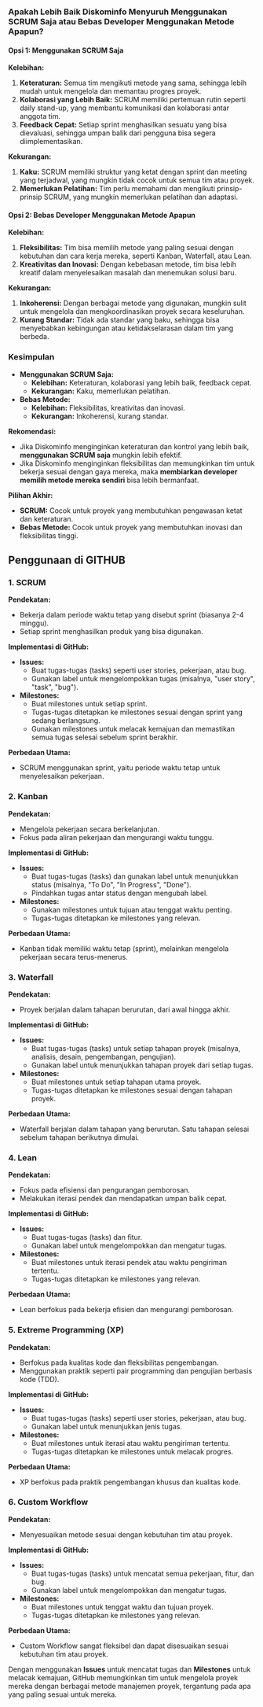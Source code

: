### Apakah Lebih Baik Diskominfo Menyuruh Menggunakan SCRUM Saja atau Bebas Developer Menggunakan Metode Apapun?

#### Opsi 1: Menggunakan SCRUM Saja
**Kelebihan:**
1. **Keteraturan:** Semua tim mengikuti metode yang sama, sehingga lebih mudah untuk mengelola dan memantau progres proyek.
2. **Kolaborasi yang Lebih Baik:** SCRUM memiliki pertemuan rutin seperti daily stand-up, yang membantu komunikasi dan kolaborasi antar anggota tim.
3. **Feedback Cepat:** Setiap sprint menghasilkan sesuatu yang bisa dievaluasi, sehingga umpan balik dari pengguna bisa segera diimplementasikan.

**Kekurangan:**
1. **Kaku:** SCRUM memiliki struktur yang ketat dengan sprint dan meeting yang terjadwal, yang mungkin tidak cocok untuk semua tim atau proyek.
2. **Memerlukan Pelatihan:** Tim perlu memahami dan mengikuti prinsip-prinsip SCRUM, yang mungkin memerlukan pelatihan dan adaptasi.

#### Opsi 2: Bebas Developer Menggunakan Metode Apapun
**Kelebihan:**
1. **Fleksibilitas:** Tim bisa memilih metode yang paling sesuai dengan kebutuhan dan cara kerja mereka, seperti Kanban, Waterfall, atau Lean.
2. **Kreativitas dan Inovasi:** Dengan kebebasan metode, tim bisa lebih kreatif dalam menyelesaikan masalah dan menemukan solusi baru.

**Kekurangan:**
1. **Inkoherensi:** Dengan berbagai metode yang digunakan, mungkin sulit untuk mengelola dan mengkoordinasikan proyek secara keseluruhan.
2. **Kurang Standar:** Tidak ada standar yang baku, sehingga bisa menyebabkan kebingungan atau ketidakselarasan dalam tim yang berbeda.

### Kesimpulan
- **Menggunakan SCRUM Saja:**
  - **Kelebihan:** Keteraturan, kolaborasi yang lebih baik, feedback cepat.
  - **Kekurangan:** Kaku, memerlukan pelatihan.
- **Bebas Metode:**
  - **Kelebihan:** Fleksibilitas, kreativitas dan inovasi.
  - **Kekurangan:** Inkoherensi, kurang standar.

**Rekomendasi:**
- Jika Diskominfo menginginkan keteraturan dan kontrol yang lebih baik, **menggunakan SCRUM saja** mungkin lebih efektif.
- Jika Diskominfo menginginkan fleksibilitas dan memungkinkan tim untuk bekerja sesuai dengan gaya mereka, maka **membiarkan developer memilih metode mereka sendiri** bisa lebih bermanfaat.

**Pilihan Akhir:**
- **SCRUM:** Cocok untuk proyek yang membutuhkan pengawasan ketat dan keteraturan.
- **Bebas Metode:** Cocok untuk proyek yang membutuhkan inovasi dan fleksibilitas tinggi.


## Penggunaan di GITHUB

### 1. SCRUM
**Pendekatan:**
- Bekerja dalam periode waktu tetap yang disebut sprint (biasanya 2-4 minggu).
- Setiap sprint menghasilkan produk yang bisa digunakan.

**Implementasi di GitHub:**
- **Issues:** 
  - Buat tugas-tugas (tasks) seperti user stories, pekerjaan, atau bug.
  - Gunakan label untuk mengelompokkan tugas (misalnya, "user story", "task", "bug").
- **Milestones:** 
  - Buat milestones untuk setiap sprint.
  - Tugas-tugas ditetapkan ke milestones sesuai dengan sprint yang sedang berlangsung.
  - Gunakan milestones untuk melacak kemajuan dan memastikan semua tugas selesai sebelum sprint berakhir.

**Perbedaan Utama:**
- SCRUM menggunakan sprint, yaitu periode waktu tetap untuk menyelesaikan pekerjaan.

### 2. Kanban
**Pendekatan:**
- Mengelola pekerjaan secara berkelanjutan.
- Fokus pada aliran pekerjaan dan mengurangi waktu tunggu.

**Implementasi di GitHub:**
- **Issues:** 
  - Buat tugas-tugas (tasks) dan gunakan label untuk menunjukkan status (misalnya, "To Do", "In Progress", "Done").
  - Pindahkan tugas antar status dengan mengubah label.
- **Milestones:** 
  - Gunakan milestones untuk tujuan atau tenggat waktu penting.
  - Tugas-tugas ditetapkan ke milestones yang relevan.

**Perbedaan Utama:**
- Kanban tidak memiliki waktu tetap (sprint), melainkan mengelola pekerjaan secara terus-menerus.

### 3. Waterfall
**Pendekatan:**
- Proyek berjalan dalam tahapan berurutan, dari awal hingga akhir.

**Implementasi di GitHub:**
- **Issues:** 
  - Buat tugas-tugas (tasks) untuk setiap tahapan proyek (misalnya, analisis, desain, pengembangan, pengujian).
  - Gunakan label untuk menunjukkan tahapan proyek dari setiap tugas.
- **Milestones:** 
  - Buat milestones untuk setiap tahapan utama proyek.
  - Tugas-tugas ditetapkan ke milestones sesuai dengan tahapan proyek.

**Perbedaan Utama:**
- Waterfall berjalan dalam tahapan yang berurutan. Satu tahapan selesai sebelum tahapan berikutnya dimulai.

### 4. Lean
**Pendekatan:**
- Fokus pada efisiensi dan pengurangan pemborosan.
- Melakukan iterasi pendek dan mendapatkan umpan balik cepat.

**Implementasi di GitHub:**
- **Issues:** 
  - Buat tugas-tugas (tasks) dan fitur.
  - Gunakan label untuk mengelompokkan dan mengatur tugas.
- **Milestones:** 
  - Buat milestones untuk iterasi pendek atau waktu pengiriman tertentu.
  - Tugas-tugas ditetapkan ke milestones yang relevan.

**Perbedaan Utama:**
- Lean berfokus pada bekerja efisien dan mengurangi pemborosan.

### 5. Extreme Programming (XP)
**Pendekatan:**
- Berfokus pada kualitas kode dan fleksibilitas pengembangan.
- Menggunakan praktik seperti pair programming dan pengujian berbasis kode (TDD).

**Implementasi di GitHub:**
- **Issues:** 
  - Buat tugas-tugas (tasks) seperti user stories, pekerjaan, atau bug.
  - Gunakan label untuk menunjukkan jenis tugas.
- **Milestones:** 
  - Buat milestones untuk iterasi atau waktu pengiriman tertentu.
  - Tugas-tugas ditetapkan ke milestones untuk melacak progres.

**Perbedaan Utama:**
- XP berfokus pada praktik pengembangan khusus dan kualitas kode.

### 6. Custom Workflow
**Pendekatan:**
- Menyesuaikan metode sesuai dengan kebutuhan tim atau proyek.

**Implementasi di GitHub:**
- **Issues:** 
  - Buat tugas-tugas (tasks) untuk mencatat semua pekerjaan, fitur, dan bug.
  - Gunakan label untuk mengelompokkan dan mengatur tugas.
- **Milestones:** 
  - Buat milestones untuk tenggat waktu dan tujuan proyek.
  - Tugas-tugas ditetapkan ke milestones yang relevan.

**Perbedaan Utama:**
- Custom Workflow sangat fleksibel dan dapat disesuaikan sesuai kebutuhan tim atau proyek.

Dengan menggunakan **Issues** untuk mencatat tugas dan **Milestones** untuk melacak kemajuan, GitHub memungkinkan tim untuk mengelola proyek mereka dengan berbagai metode manajemen proyek, tergantung pada apa yang paling sesuai untuk mereka.
